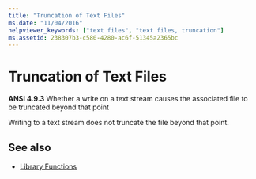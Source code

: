 ```yaml
---
title: "Truncation of Text Files"
ms.date: "11/04/2016"
helpviewer_keywords: ["text files", "text files, truncation"]
ms.assetid: 238307b3-c580-4280-ac6f-51345a2365bc
---
```

# Truncation of Text Files

**ANSI 4.9.3** Whether a write on a text stream causes the associated file to be truncated beyond that point

Writing to a text stream does not truncate the file beyond that point.

## See also

- [Library Functions](../c-language/library-functions.md)
